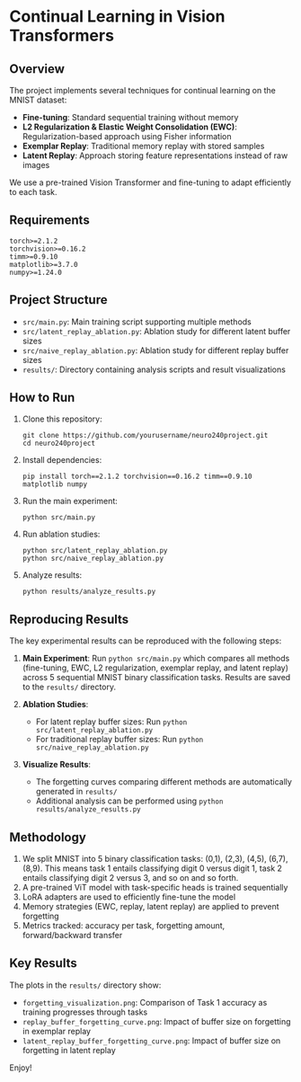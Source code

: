 # Continual Learning in Vision Transformers


## Overview

The project implements several techniques for continual learning on the MNIST dataset:
- **Fine-tuning**: Standard sequential training without memory
- **L2 Regularization & Elastic Weight Consolidation (EWC)**: Regularization-based approach using Fisher information
- **Exemplar Replay**: Traditional memory replay with stored samples
- **Latent Replay**: Approach storing feature representations instead of raw images

We use a pre-trained Vision Transformer and fine-tuning to adapt efficiently to each task.

## Requirements

```
torch>=2.1.2
torchvision>=0.16.2
timm>=0.9.10
matplotlib>=3.7.0
numpy>=1.24.0
```

## Project Structure

- `src/main.py`: Main training script supporting multiple methods
- `src/latent_replay_ablation.py`: Ablation study for different latent buffer sizes
- `src/naive_replay_ablation.py`: Ablation study for different replay buffer sizes
- `results/`: Directory containing analysis scripts and result visualizations

## How to Run

1. Clone this repository:
   ```
   git clone https://github.com/yourusername/neuro240project.git
   cd neuro240project
   ```

2. Install dependencies:
   ```
   pip install torch==2.1.2 torchvision==0.16.2 timm==0.9.10 matplotlib numpy
   ```

3. Run the main experiment:
   ```
   python src/main.py
   ```

4. Run ablation studies:
   ```
   python src/latent_replay_ablation.py
   python src/naive_replay_ablation.py
   ```

5. Analyze results:
   ```
   python results/analyze_results.py
   ```

## Reproducing Results

The key experimental results can be reproduced with the following steps:

1. **Main Experiment**: Run `python src/main.py` which compares all methods (fine-tuning, EWC, L2 regularization, exemplar replay, and latent replay) across 5 sequential MNIST binary classification tasks. Results are saved to the `results/` directory.

2. **Ablation Studies**: 
   - For latent replay buffer sizes: Run `python src/latent_replay_ablation.py`
   - For traditional replay buffer sizes: Run `python src/naive_replay_ablation.py`

3. **Visualize Results**:
   - The forgetting curves comparing different methods are automatically generated in `results/`
   - Additional analysis can be performed using `python results/analyze_results.py`

## Methodology

1. We split MNIST into 5 binary classification tasks: (0,1), (2,3), (4,5), (6,7), (8,9). This means task 1 entails classifying digit 0 versus digit 1, task 2 entails classifying digit 2 versus 3, and so on and so forth. 
2. A pre-trained ViT model with task-specific heads is trained sequentially
3. LoRA adapters are used to efficiently fine-tune the model
4. Memory strategies (EWC, replay, latent replay) are applied to prevent forgetting
5. Metrics tracked: accuracy per task, forgetting amount, forward/backward transfer

## Key Results

The plots in the `results/` directory show:
- `forgetting_visualization.png`: Comparison of Task 1 accuracy as training progresses through tasks
- `replay_buffer_forgetting_curve.png`: Impact of buffer size on forgetting in exemplar replay
- `latent_replay_buffer_forgetting_curve.png`: Impact of buffer size on forgetting in latent replay

Enjoy!
